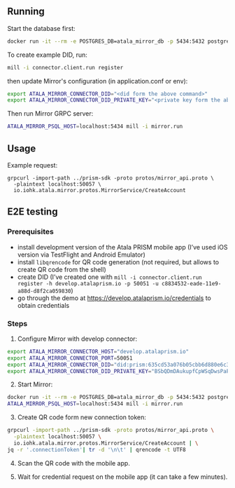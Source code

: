 ## Running

Start the database first:

```sh
docker run -it --rm -e POSTGRES_DB=atala_mirror_db -p 5434:5432 postgres:11.5
```

To create example DID, run:

```sh
mill -i connector.client.run register
```

then update Mirror's configuration (in application.conf or env):

```sh
export ATALA_MIRROR_CONNECTOR_DID="<did form the above command>"
export ATALA_MIRROR_CONNECTOR_DID_PRIVATE_KEY="<private key form the above command>"
```

Then run Mirror GRPC server:

```sh
ATALA_MIRROR_PSQL_HOST=localhost:5434 mill -i mirror.run
```

## Usage

Example request:

```
grpcurl -import-path ../prism-sdk -proto protos/mirror_api.proto \
  -plaintext localhost:50057 \
  io.iohk.atala.mirror.protos.MirrorService/CreateAccount
```

## E2E testing

### Prerequisites

* install development version of the Atala PRISM mobile app (I’ve used iOS version via TestFlight and Android Emulator)
* install `libqrencode` for QR code generation (not required, but allows to create QR  code from the shell)
* create DID (I’ve created one with `mill -i connector.client.run register -h develop.atalaprism.io -p 50051 -u c8834532-eade-11e9-a88d-d8f2ca059830`)
* go through the demo at https://develop.atalaprism.io/credentials to obtain credentials

### Steps

1. Configure Mirror with develop connector:
```sh
export ATALA_MIRROR_CONNECTOR_HOST="develop.atalaprism.io"
export ATALA_MIRROR_CONNECTOR_PORT=50051
export ATALA_MIRROR_CONNECTOR_DID="did:prism:635cd53a076b05cbb6d880e6c3860357927dfaef445fe196a502ae9c257d50b6"
export ATALA_MIRROR_CONNECTOR_DID_PRIVATE_KEY="BSbQDmDAukupfCpWSqDwsPaPrQWG3tV5V742It-892A="
```

2. Start Mirror:
```sh
docker run -it --rm -e POSTGRES_DB=atala_mirror_db -p 5434:5432 postgres:11.5
ATALA_MIRROR_PSQL_HOST=localhost:5434 mill -i mirror.run
```

3. Create QR code form new connection token:
```sh
grpcurl -import-path ../prism-sdk -proto protos/mirror_api.proto \
  -plaintext localhost:50057 \
  io.iohk.atala.mirror.protos.MirrorService/CreateAccount | \
jq -r '.connectionToken'| tr -d '\n\t' | qrencode -t UTF8
```

4. Scan the QR code with the mobile app.

5. Wait for credential request on the mobile app (it can take a few minutes).
